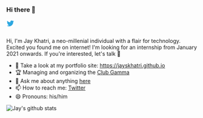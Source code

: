 ### Hi there 👋

<a href="https://twitter.com/jayskhatri">
  <img align="left" alt="Jay Khatri | Twitter" width="21px" src="https://raw.githubusercontent.com/jayskhatri/jayskhatri/master/assets/twitter.svg" />
</a>

<br />
<br />

Hi, I'm Jay Khatri, a neo-millenial individual with a flair for technology. Excited you found me on internet!
I'm looking for an internship from January 2021 onwards. If you're interested, let's talk 👀

- :100: Take a look at my portfolio site: https://jayskhatri.github.io
- 🏆 Managing and organizing the [Club Gamma](https://github.com/clubgamma/) 
- 💬 Ask me about anything [here](https://github.com/jayskhatri/jayskhatri/issues)
- 📫 How to reach me: [Twitter](https://twitter.com/jayskhatri)
- 😄 Pronouns: his/him


![Jay's github stats](https://github-readme-stats.vercel.app/api?username=jayskhatri&show_icons=true&hide_border=true)
